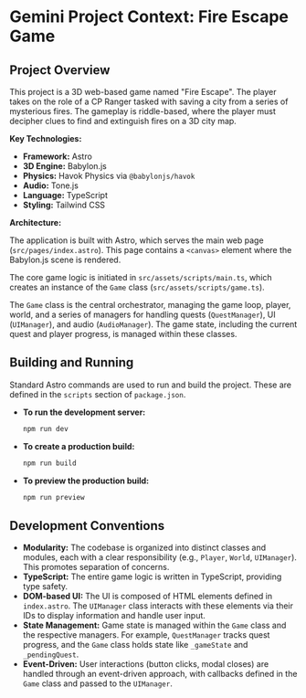 # Gemini Project Context: Fire Escape Game

## Project Overview

This project is a 3D web-based game named "Fire Escape". The player takes on the role of a CP Ranger tasked with saving a city from a series of mysterious fires. The gameplay is riddle-based, where the player must decipher clues to find and extinguish fires on a 3D city map.

**Key Technologies:**

-   **Framework:** Astro
-   **3D Engine:** Babylon.js
-   **Physics:** Havok Physics via `@babylonjs/havok`
-   **Audio:** Tone.js
-   **Language:** TypeScript
-   **Styling:** Tailwind CSS

**Architecture:**

The application is built with Astro, which serves the main web page (`src/pages/index.astro`). This page contains a `<canvas>` element where the Babylon.js scene is rendered. 

The core game logic is initiated in `src/assets/scripts/main.ts`, which creates an instance of the `Game` class (`src/assets/scripts/game.ts`). 

The `Game` class is the central orchestrator, managing the game loop, player, world, and a series of managers for handling quests (`QuestManager`), UI (`UIManager`), and audio (`AudioManager`). The game state, including the current quest and player progress, is managed within these classes.

## Building and Running

Standard Astro commands are used to run and build the project. These are defined in the `scripts` section of `package.json`.

-   **To run the development server:**
    ```bash
    npm run dev
    ```

-   **To create a production build:**
    ```bash
    npm run build
    ```

-   **To preview the production build:**
    ```bash
    npm run preview
    ```

## Development Conventions

-   **Modularity:** The codebase is organized into distinct classes and modules, each with a clear responsibility (e.g., `Player`, `World`, `UIManager`). This promotes separation of concerns.
-   **TypeScript:** The entire game logic is written in TypeScript, providing type safety.
-   **DOM-based UI:** The UI is composed of HTML elements defined in `index.astro`. The `UIManager` class interacts with these elements via their IDs to display information and handle user input.
-   **State Management:** Game state is managed within the `Game` class and the respective managers. For example, `QuestManager` tracks quest progress, and the `Game` class holds state like `_gameState` and `_pendingQuest`.
-   **Event-Driven:** User interactions (button clicks, modal closes) are handled through an event-driven approach, with callbacks defined in the `Game` class and passed to the `UIManager`.
